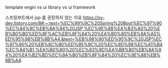 template engin vs ui library vs ui framework

스프링부트에서 jsp 를 권장하지 않는 이유
https://sy-dev.tistory.com/8#:~:text=%EC%99%9C%20Spring%20Boot%EC%97%90%EC%84%9C%EB%8A%94%20JSP,%EC%9E%88%EA%B3%A0%20%EB%B0%B0%ED%8F%AC%EB%8F%84%20%EA%B0%80%EB%8A%A5%ED%95%98%EB%8B%A4.&text=%EB%98%90%ED%95%9C%20JSP%EC%97%90%20%EB%8C%80%ED%95%9C%20%EC%9D%98%EC%A1%B4%EC%84%B1,%EA%B0%80%20%EC%83%9D%EA%B8%B0%EB%8A%94%20%EA%B2%BD%EC%9A%B0%EB%8F%84%20%EC%9E%88%EB%8B%A4.



<!--stackedit_data:
eyJoaXN0b3J5IjpbMzA2NjA1NDc5LDYzNDk2NzYyNF19
-->